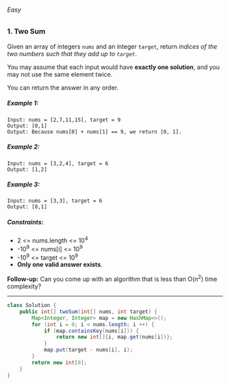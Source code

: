 ###### Easy

### 1. Two Sum

Given an array of integers `nums` and an integer `target`, return _indices of the two numbers such that they add up to `target`_.

You may assume that each input would have **exactly one solution**, and you may not use the same element twice.

You can return the answer in any order.

 

##### Example 1:
```
Input: nums = [2,7,11,15], target = 9
Output: [0,1]
Output: Because nums[0] + nums[1] == 9, we return [0, 1].
```
##### Example 2:
```
Input: nums = [3,2,4], target = 6
Output: [1,2]
```
##### Example 3:
```
Input: nums = [3,3], target = 6
Output: [0,1]
``` 

##### Constraints:

- 2 <= nums.length <= 10<sup>4</sup>
- -10<sup>9</sup> <= nums[i] <= 10<sup>9</sup>
- -10<sup>9</sup> <= target <= 10<sup>9</sup>
- **Only one valid answer exists**.
 

**Follow-up:** Can you come up with an algorithm that is less than O(n<sup>2</sup>) time complexity?

***

```java
class Solution {
    public int[] twoSum(int[] nums, int target) {
        Map<Integer, Integer> map = new HashMap<>();
        for (int i = 0; i < nums.length; i ++) {
            if (map.containsKey(nums[i])) {
                return new int[]{i, map.get(nums[i])};
            }
            map.put(target - nums[i], i);
        }
        return new int[0];
    }
}
```
